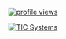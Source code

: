 <p align="center">
	<a href="https://github.com/b3none">
		<img src="https://hits.dwyl.com/b3none/hits.svg" alt="profile views" />
	</a>
</p>

<div align="center">
	<a href="https://github.com/TICSystems">
		<img alt="TIC Systems" src="https://avatars.githubusercontent.com/u/129399882?s=200&v=4">
	</a>
</div>

